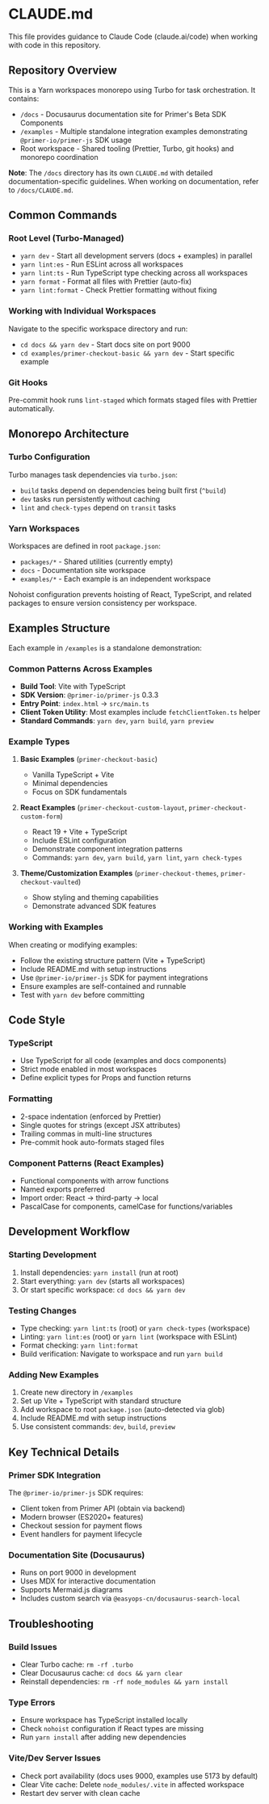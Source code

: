 # CLAUDE.md

This file provides guidance to Claude Code (claude.ai/code) when working with code in this repository.

## Repository Overview

This is a Yarn workspaces monorepo using Turbo for task orchestration. It contains:

- `/docs` - Docusaurus documentation site for Primer's Beta SDK Components
- `/examples` - Multiple standalone integration examples demonstrating `@primer-io/primer-js` SDK usage
- Root workspace - Shared tooling (Prettier, Turbo, git hooks) and monorepo coordination

**Note**: The `/docs` directory has its own `CLAUDE.md` with detailed documentation-specific guidelines. When working on documentation, refer to `/docs/CLAUDE.md`.

## Common Commands

### Root Level (Turbo-Managed)

- `yarn dev` - Start all development servers (docs + examples) in parallel
- `yarn lint:es` - Run ESLint across all workspaces
- `yarn lint:ts` - Run TypeScript type checking across all workspaces
- `yarn format` - Format all files with Prettier (auto-fix)
- `yarn lint:format` - Check Prettier formatting without fixing

### Working with Individual Workspaces

Navigate to the specific workspace directory and run:

- `cd docs && yarn dev` - Start docs site on port 9000
- `cd examples/primer-checkout-basic && yarn dev` - Start specific example

### Git Hooks

Pre-commit hook runs `lint-staged` which formats staged files with Prettier automatically.

## Monorepo Architecture

### Turbo Configuration

Turbo manages task dependencies via `turbo.json`:

- `build` tasks depend on dependencies being built first (`^build`)
- `dev` tasks run persistently without caching
- `lint` and `check-types` depend on `transit` tasks

### Yarn Workspaces

Workspaces are defined in root `package.json`:

- `packages/*` - Shared utilities (currently empty)
- `docs` - Documentation site workspace
- `examples/*` - Each example is an independent workspace

Nohoist configuration prevents hoisting of React, TypeScript, and related packages to ensure version consistency per workspace.

## Examples Structure

Each example in `/examples` is a standalone demonstration:

### Common Patterns Across Examples

- **Build Tool**: Vite with TypeScript
- **SDK Version**: `@primer-io/primer-js` 0.3.3
- **Entry Point**: `index.html` → `src/main.ts`
- **Client Token Utility**: Most examples include `fetchClientToken.ts` helper
- **Standard Commands**: `yarn dev`, `yarn build`, `yarn preview`

### Example Types

1. **Basic Examples** (`primer-checkout-basic`)

   - Vanilla TypeScript + Vite
   - Minimal dependencies
   - Focus on SDK fundamentals

2. **React Examples** (`primer-checkout-custom-layout`, `primer-checkout-custom-form`)

   - React 19 + Vite + TypeScript
   - Include ESLint configuration
   - Demonstrate component integration patterns
   - Commands: `yarn dev`, `yarn build`, `yarn lint`, `yarn check-types`

3. **Theme/Customization Examples** (`primer-checkout-themes`, `primer-checkout-vaulted`)
   - Show styling and theming capabilities
   - Demonstrate advanced SDK features

### Working with Examples

When creating or modifying examples:

- Follow the existing structure pattern (Vite + TypeScript)
- Include README.md with setup instructions
- Use `@primer-io/primer-js` SDK for payment integrations
- Ensure examples are self-contained and runnable
- Test with `yarn dev` before committing

## Code Style

### TypeScript

- Use TypeScript for all code (examples and docs components)
- Strict mode enabled in most workspaces
- Define explicit types for Props and function returns

### Formatting

- 2-space indentation (enforced by Prettier)
- Single quotes for strings (except JSX attributes)
- Trailing commas in multi-line structures
- Pre-commit hook auto-formats staged files

### Component Patterns (React Examples)

- Functional components with arrow functions
- Named exports preferred
- Import order: React → third-party → local
- PascalCase for components, camelCase for functions/variables

## Development Workflow

### Starting Development

1. Install dependencies: `yarn install` (run at root)
2. Start everything: `yarn dev` (starts all workspaces)
3. Or start specific workspace: `cd docs && yarn dev`

### Testing Changes

- Type checking: `yarn lint:ts` (root) or `yarn check-types` (workspace)
- Linting: `yarn lint:es` (root) or `yarn lint` (workspace with ESLint)
- Format checking: `yarn lint:format`
- Build verification: Navigate to workspace and run `yarn build`

### Adding New Examples

1. Create new directory in `/examples`
2. Set up Vite + TypeScript with standard structure
3. Add workspace to root `package.json` (auto-detected via glob)
4. Include README.md with setup instructions
5. Use consistent commands: `dev`, `build`, `preview`

## Key Technical Details

### Primer SDK Integration

The `@primer-io/primer-js` SDK requires:

- Client token from Primer API (obtain via backend)
- Modern browser (ES2020+ features)
- Checkout session for payment flows
- Event handlers for payment lifecycle

### Documentation Site (Docusaurus)

- Runs on port 9000 in development
- Uses MDX for interactive documentation
- Supports Mermaid.js diagrams
- Includes custom search via `@easyops-cn/docusaurus-search-local`

## Troubleshooting

### Build Issues

- Clear Turbo cache: `rm -rf .turbo`
- Clear Docusaurus cache: `cd docs && yarn clear`
- Reinstall dependencies: `rm -rf node_modules && yarn install`

### Type Errors

- Ensure workspace has TypeScript installed locally
- Check `nohoist` configuration if React types are missing
- Run `yarn install` after adding new dependencies

### Vite/Dev Server Issues

- Check port availability (docs uses 9000, examples use 5173 by default)
- Clear Vite cache: Delete `node_modules/.vite` in affected workspace
- Restart dev server with clean cache
